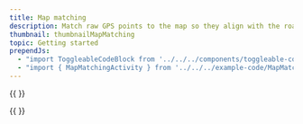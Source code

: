 ```yaml
---
title: Map matching
description: Match raw GPS points to the map so they align with the roads/pathways.
thumbnail: thumbnailMapMatching
topic: Getting started
prependJs:
  - "import ToggleableCodeBlock from '../../../components/toggleable-code-block'"
  - "import { MapMatchingActivity } from '../../../example-code/MapMatchingActivity.js'"
---
```


{{
  <AppropriateImage imageId="exampleMapMatching" />
}}

<!-- Any notes about this example would go here.  -->

{{
  <ToggleableCodeBlock 
    codeSnippet={MapMatchingActivity}
  />
}}
